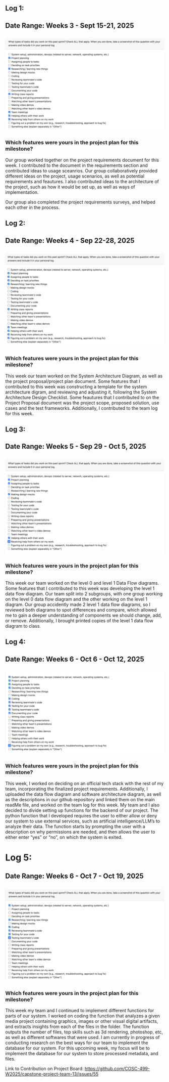 ## Log 1:
## Date Range: Weeks 3 - Sept 15-21, 2025

## ![week 1 features](499-week1-log.png)

### Which features were yours in the project plan for this milestone?

Our group worked together on the project requirements document for this week. I contributed to the document in the requirements section and contributed ideas to usage sceanrios. Our group collaboratively provided different ideas on the project, usage scenarios, as well as potential requirements and feautures. I also contributed ideas to the architecture of the project, such as how it would be set up, as well as ways of implementation.

Our group also completed the project requirements surveys, and helped each other in the process.

## Log 2:
## Date Range: Weeks 4 - Sep 22-28, 2025

## ![week 2 features](499-week2-log.png)

### Which features were yours in the project plan for this milestone?

This week our team worked on the System Architecture Diagram, as well as the project proposal/project plan document. Some features that I contributed to this week was constructing a template for the system architecture digram, and reviewing and adjusting it, following the System Architecture Design Checklist. Some feautures that I contributed to on the Project Proposal document was the project scope, proposed solution, use cases and the test frameworks. Additionally, I contributed to the team log for this week.

## Log 3:
## Date Range: Weeks 5 - Sep 29 - Oct 5, 2025

## ![week 3 features](499-week3-log.png)

### Which features were yours in the project plan for this milestone?

This week our team worked on the level 0 and level 1 Data Flow diagrams. Some features that I contributed to this week was developing the level 1 data flow diagram. Our team split into 2 subgroups, with one group working on the level 0 data flow diagram and the other working on the level 1 diagram. Our group accidently made 2 level 1 data flow diagrams, so I reviewed both diagrams to spot differences and compare, which allowed me to gain a deeper understanding of components we should change, add, or remove. Additionally, I brought printed copies of the level 1 data flow diagram to class.

## Log 4:
## Date Range: Weeks 6 - Oct 6 - Oct 12, 2025

## ![week 4 features](499-week4-log.png)

### Which features were yours in the project plan for this milestone?

This week, I worked on deciding on an official tech stack with the rest of my team, incorporating the finalized project requirements. Additionally, I uploaded the data flow diagram and software architecture diagram, as well as the descriptions in our github repository and linked them on the main readMe file, and worked on the team log for this week. My team and I also decided to divide setting up functions for the backend of our project. The python function that I developed requires the user to either allow or deny our system to use external services, such as artificial intelligence/LLM’s to analyze their data. The function starts by prompting the user with a description on why permissions are needed, and then allows the user to either enter “yes” or “no”, on which the system is exited. 

# Log 5:
## Date Range: Weeks 6 - Oct 7 - Oct 19, 2025

## ![week 5 features](499-week5-log.png)

### Which features were yours in the project plan for this milestone?

This week my team and I continued to implement different functions for parts of our system. I worked on coding the function that analyzes a given media project containing graphics, images or other visual digital artifacts, and extracts insights from each of the files in the folder. The function outputs the number of files, top skills such as 3d rendering, photoshop, etc, as well as different softwares that were used. 
I am currently in progress of conducting research on the best ways for our team to implement the database for our system.
For this upcoming week, my focus will be to implement the database for our system to store processed metadata, and files. 

Link to Contribution on Project Board: https://github.com/COSC-499-W2025/capstone-project-team-13/issues/55